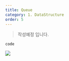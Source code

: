 ```yaml
---
title: Queue
category: 1. DataStructure
order: 5
---
```

>작성예정 입니다.

~~~
code
~~~

![](//placehold.it/800x600)